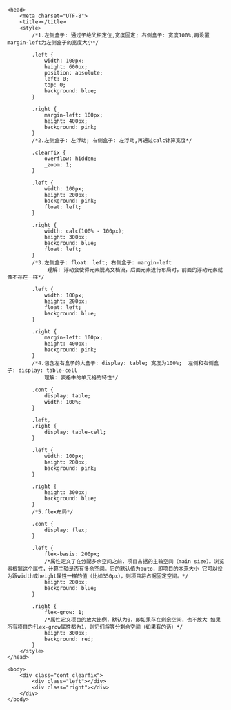 <!DOCTYPE html>
<html>

	<head>
		<meta charset="UTF-8">
		<title></title>
		<style>
			/*1.左侧盒子: 通过子绝父相定位,宽度固定; 右侧盒子: 宽度100%,再设置margin-left为左侧盒子的宽度大小*/
			
			.left {
				width: 100px;
				height: 600px;
				position: absolute;
				left: 0;
				top: 0;
				background: blue;
			}
			
			.right {
				margin-left: 100px;
				height: 400px;
				background: pink;
			}
			/*2.左侧盒子: 左浮动; 右侧盒子: 左浮动,再通过calc计算宽度*/
			
			.clearfix {
				overflow: hidden;
				_zoom: 1;
			}
			
			.left {
				width: 100px;
				height: 200px;
				background: pink;
				float: left;
			}
			
			.right {
				width: calc(100% - 100px);
				height: 300px;
				background: blue;
				float: left;
			}
			/*3.左侧盒子: float: left; 右侧盒子: margin-left
				 理解: 浮动会使得元素脱离文档流，后面元素进行布局时，前面的浮动元素就像不存在一样*/
			
			.left {
				width: 100px;
				height: 200px;
				float: left;
				background: blue;
			}
			
			.right {
				margin-left: 100px;
				height: 400px;
				background: pink;
			}
			/*4.包含左右盒子的大盒子: display: table; 宽度为100%;  左侧和右侧盒子: display: table-cell
				理解: 表格中的单元格的特性*/
			
			.cont {
				display: table;
				width: 100%;
			}
			
			.left,
			.right {
				display: table-cell;
			}
			
			.left {
				width: 100px;
				height: 200px;
				background: pink;
			}
			
			.right {
				height: 300px;
				background: blue;
			}
			/*5.flex布局*/
			
			.cont {
				display: flex;
			}
			
			.left {
				flex-basis: 200px;
				/*属性定义了在分配多余空间之前，项目占据的主轴空间（main size）。浏览器根据这个属性，计算主轴是否有多余空间。它的默认值为auto，即项目的本来大小 它可以设为跟width或height属性一样的值（比如350px），则项目将占据固定空间。*/
				height: 200px;
				background: blue;
			}
			
			.right {
				flex-grow: 1;
				/*属性定义项目的放大比例，默认为0，即如果存在剩余空间，也不放大 如果所有项目的flex-grow属性都为1，则它们将等分剩余空间（如果有的话）*/
				height: 300px;
				background: red;
			}
		</style>
	</head>

	<body>
		<div class="cont clearfix">
			<div class="left"></div>
			<div class="right"></div>
		</div>
	</body>

</html>